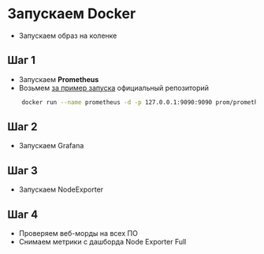 # Запускаем Docker 
- Запускаем образ на коленке

## Шаг 1
- Запускаем **Prometheus**
- Возьмем [за пример запуска](https://github.com/prometheus/prometheus) официальный репозиторий
```bash
    docker run --name prometheus -d -p 127.0.0.1:9090:9090 prom/prometheus
``` 

## Шаг 2
- Запускаем Grafana

## Шаг 3
- Запускаем NodeExporter

## Шаг 4
- Проверяем веб-морды на всех ПО
- Снимаем метрики с дашборда Node Exporter Full
